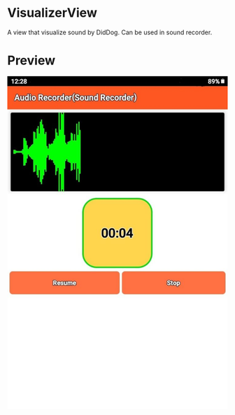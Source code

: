 # VisualizerView
A view that visualize sound by DidDog.
Can be used in sound recorder.

# Preview 
<p align="center">
    <img src="img/preview.png" />
</p>
